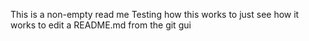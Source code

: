 This is a non-empty read me
Testing how this works to just see how it works to edit a README.md from the git gui
